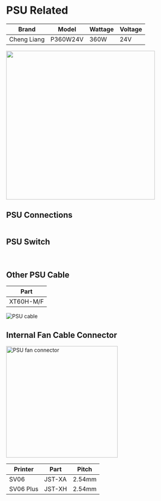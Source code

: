 # PSU Related

| Brand       | Model    | Wattage | Voltage |
| ----------- | -------- | ------- | ------- |
| Cheng Liang | P360W24V | 360W    | 24V     |

<img src="../images/psu/psu-label.jpg" width='400px' alt=''/>

## PSU Connections

<img src="../images/psu/PSU-line-connections.jpg" alt=''/>

## PSU Switch

<img src="../images/psu/switch.jpg" alt=''/>
<img src="../images/psu/switch-wiring.jpg" alt=''/>
<img src="../images/psu/switch-wiring-alt.jpg" alt=''/>

## Other PSU Cable

| Part      |
| --------- |
| XT60H-M/F |

![PSU cable](../images/psu/xt60h-m-3-combined.jpg)

## Internal Fan Cable Connector

<img src="../images/psu/psu-fan-connector.jpg" width="300" alt='PSU fan connector'/>

| Printer   | Part   | Pitch  |
| --------- | ------ | ------ |
| SV06      | JST-XA | 2.54mm |
| SV06 Plus | JST-XH | 2.54mm |


